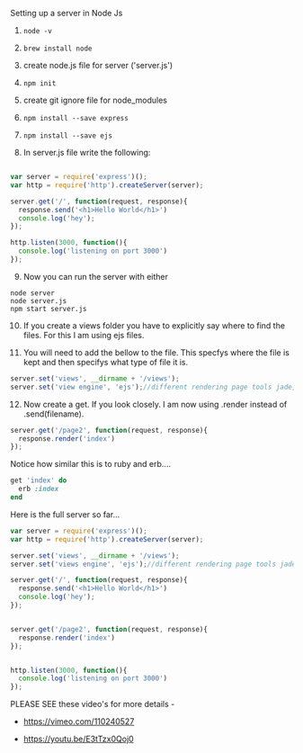 Setting up a server in Node Js

1. ```node -v```

2. ```brew install node```

3. create node.js file for server ('server.js')

4. ```npm init```

5. create git ignore file for node_modules

6. ```npm install --save express```

7. ```npm install --save ejs```

8. In server.js file write the following:

```JavaScript

var server = require('express')();
var http = require('http').createServer(server);

server.get('/', function(request, response){
  response.send('<h1>Hello World</h1>')
  console.log('hey');
});

http.listen(3000, function(){
  console.log('listening on port 3000')
});

```
9. Now you can run the server with either
```
node server
node server.js
npm start server.js
```
10. If you create a views folder you have to explicitly say where to find the files. For this I am using ejs files.


11. You will need to add the bellow to the file. This specfys where the file is kept and then specifys what type of file it is.

```JavaScript
server.set('views', __dirname + '/views');
server.set('view engine', 'ejs');//different rendering page tools jade, ejs
```
12. Now create a get. If you look closely. I am now using .render instead of .send(filename).
```JavaScript
server.get('/page2', function(request, response){
  response.render('index')
});
```
Notice how similar this is to ruby and erb....
```ruby
get 'index' do
  erb :index
end
```
Here is the full server so far...

```JavaScript
var server = require('express')();
var http = require('http').createServer(server);

server.set('views', __dirname + '/views');
server.set('views engine', 'ejs');//different rendering page tools jade, ejs

server.get('/', function(request, response){
  response.send('<h1>Hello World</h1>')
  console.log('hey');
});


server.get('/page2', function(request, response){
  response.render('index')
});


http.listen(3000, function(){
  console.log('listening on port 3000')
});
```
PLEASE SEE these video's for more details -

- https://vimeo.com/110240527  

- https://youtu.be/E3tTzx0Qoj0
